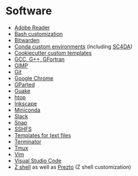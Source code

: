 # Software

* [Adobe Reader](https://acrobat.adobe.com/us/en/acrobat/pdf-reader.html)
* [Bash customization](https://github.com/AngryMaciek/custom_bash)
* [Bitwarden](https://bitwarden.com/)
* [Conda custom environments](https://github.com/AngryMaciek/conda-envs) (including [SC4DA](https://github.com/AngryMaciek/SC4DA))
* [Cookiecutter custom templates](https://github.com/AngryMaciek/cookiecutters)
* [GCC, G++, GFortran](https://gcc.gnu.org/)
* [GIMP](https://www.gimp.org/)
* [Git](https://git-scm.com/)
* [Google Chrome](https://www.google.com/chrome/)
* [GParted](https://gparted.org/)
* [Guake](http://guake-project.org/)
* [htop](https://hisham.hm/htop/)
* [Inkscape](https://inkscape.org/)
* [Miniconda](https://docs.conda.io/en/latest/miniconda.html)
* [Slack](https://slack.com/)
* [Snap](https://snapcraft.io/)
* [SSHFS](https://github.com/libfuse/sshfs)
* [Templates for text files](https://github.com/AngryMaciek/textfile-templates)
* [Terminator](https://en.wikipedia.org/wiki/Terminator_(terminal_emulator))
* [Tmux](https://github.com/tmux/tmux)
* [Vim](https://www.vim.org/)
* [Visual Studio Code](https://code.visualstudio.com/)
* [Z shell](https://en.wikipedia.org/wiki/Z_shell) as well as [Prezto](https://github.com/AngryMaciek/prezto) (Z shell customization)